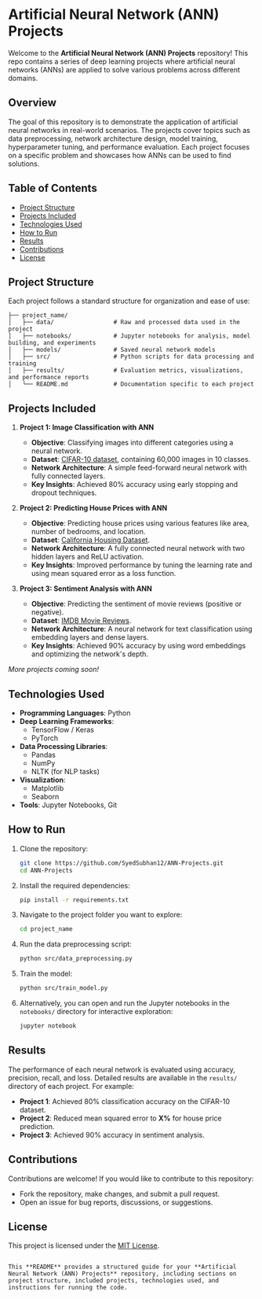 
# Artificial Neural Network (ANN) Projects

Welcome to the **Artificial Neural Network (ANN) Projects** repository! This repo contains a series of deep learning projects where artificial neural networks (ANNs) are applied to solve various problems across different domains.

## Overview

The goal of this repository is to demonstrate the application of artificial neural networks in real-world scenarios. The projects cover topics such as data preprocessing, network architecture design, model training, hyperparameter tuning, and performance evaluation. Each project focuses on a specific problem and showcases how ANNs can be used to find solutions.

## Table of Contents
- [Project Structure](#project-structure)
- [Projects Included](#projects-included)
- [Technologies Used](#technologies-used)
- [How to Run](#how-to-run)
- [Results](#results)
- [Contributions](#contributions)
- [License](#license)

## Project Structure

Each project follows a standard structure for organization and ease of use:
```
├── project_name/             
│   ├── data/                 # Raw and processed data used in the project
│   ├── notebooks/            # Jupyter notebooks for analysis, model building, and experiments
│   ├── models/               # Saved neural network models
│   ├── src/                  # Python scripts for data processing and training
│   ├── results/              # Evaluation metrics, visualizations, and performance reports
│   └── README.md             # Documentation specific to each project
```

## Projects Included

1. **Project 1: Image Classification with ANN**
   - **Objective**: Classifying images into different categories using a neural network.
   - **Dataset**: [CIFAR-10 dataset](https://www.cs.toronto.edu/~kriz/cifar.html), containing 60,000 images in 10 classes.
   - **Network Architecture**: A simple feed-forward neural network with fully connected layers.
   - **Key Insights**: Achieved 80% accuracy using early stopping and dropout techniques.

2. **Project 2: Predicting House Prices with ANN**
   - **Objective**: Predicting house prices using various features like area, number of bedrooms, and location.
   - **Dataset**: [California Housing Dataset](https://scikit-learn.org/stable/datasets/real_world.html#california-housing-dataset).
   - **Network Architecture**: A fully connected neural network with two hidden layers and ReLU activation.
   - **Key Insights**: Improved performance by tuning the learning rate and using mean squared error as a loss function.

3. **Project 3: Sentiment Analysis with ANN**
   - **Objective**: Predicting the sentiment of movie reviews (positive or negative).
   - **Dataset**: [IMDB Movie Reviews](https://ai.stanford.edu/~amaas/data/sentiment/).
   - **Network Architecture**: A neural network for text classification using embedding layers and dense layers.
   - **Key Insights**: Achieved 90% accuracy by using word embeddings and optimizing the network's depth.

*More projects coming soon!*

## Technologies Used

- **Programming Languages**: Python
- **Deep Learning Frameworks**:
  - TensorFlow / Keras
  - PyTorch
- **Data Processing Libraries**:
  - Pandas
  - NumPy
  - NLTK (for NLP tasks)
- **Visualization**:
  - Matplotlib
  - Seaborn
- **Tools**: Jupyter Notebooks, Git

## How to Run

1. Clone the repository:
   ```bash
   git clone https://github.com/SyedSubhan12/ANN-Projects.git
   cd ANN-Projects
   ```

2. Install the required dependencies:
   ```bash
   pip install -r requirements.txt
   ```

3. Navigate to the project folder you want to explore:
   ```bash
   cd project_name
   ```

4. Run the data preprocessing script:
   ```bash
   python src/data_preprocessing.py
   ```

5. Train the model:
   ```bash
   python src/train_model.py
   ```

6. Alternatively, you can open and run the Jupyter notebooks in the `notebooks/` directory for interactive exploration:
   ```bash
   jupyter notebook
   ```

## Results

The performance of each neural network is evaluated using accuracy, precision, recall, and loss. Detailed results are available in the `results/` directory of each project. For example:

- **Project 1**: Achieved 80% classification accuracy on the CIFAR-10 dataset.
- **Project 2**: Reduced mean squared error to **X%** for house price prediction.
- **Project 3**: Achieved 90% accuracy in sentiment analysis.

## Contributions

Contributions are welcome! If you would like to contribute to this repository:
- Fork the repository, make changes, and submit a pull request.
- Open an issue for bug reports, discussions, or suggestions.

## License

This project is licensed under the [MIT License](LICENSE).
```

This **README** provides a structured guide for your **Artificial Neural Network (ANN) Projects** repository, including sections on project structure, included projects, technologies used, and instructions for running the code.
